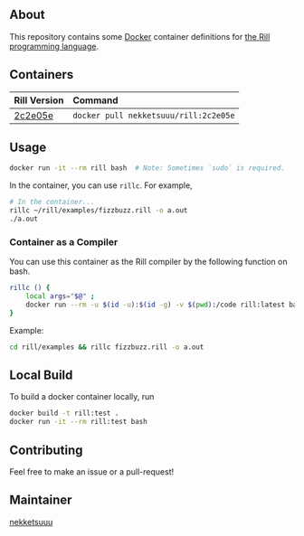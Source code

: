 ## About

This repository contains some [Docker](https://www.docker.com/) container definitions for [the Rill programming language](https://github.com/yutopp/rill).

## Containers

| Rill Version | Command |
|:-------------|:--------|
| [2c2e05e](https://github.com/yutopp/rill/commit/2c2e05e5a772d5f6f9d2ce49b861fae283d15082) | `docker pull nekketsuuu/rill:2c2e05e` |

## Usage

``` bash
docker run -it --rm rill bash  # Note: Sometimes `sudo` is required.
```

In the container, you can use `rillc`. For example,

``` bash
# In the container...
rillc ~/rill/examples/fizzbuzz.rill -o a.out
./a.out
```

### Container as a Compiler

You can use this container as the Rill compiler by the following function on bash.

``` bash
rillc () {
    local args="$@" ;
    docker run --rm -u $(id -u):$(id -g) -v $(pwd):/code rill:latest bash -c "cd /code && rillc $args"
}
```

Example:

``` bash
cd rill/examples && rillc fizzbuzz.rill -o a.out
```

## Local Build

To build a docker container locally, run

``` bash
docker build -t rill:test .
docker run -it --rm rill:test bash
```

## Contributing

Feel free to make an issue or a pull-request!

## Maintainer

[nekketsuuu](https://github.com/nekketsuuu)
